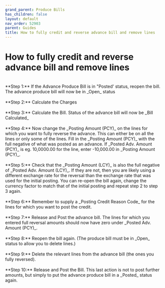 ```yaml
---
grand_parent: Produce Bills
has_children: false
layout: default
nav_order: 52903
parent: Guides
title: How to fully credit and reverse advance bill and remove lines
---
```


# How to fully credit and reverse advance bill and remove lines

<br/>
**Step 1:** If the Advance Produce Bill is in "Posted' status, reopen the bill. The advance produce bill will now be in _Open_ status
<br/>
<br/>
**Step 2:** Calculate the Charges
<br/>
<br/>
**Step 3:** Calculate the Bill. Status of the advance bill will now be _Bill Calculated_
<br/>
<br/>
**Step 4:** Now change the _Posting Amount (PCY)_ on the lines for which you want to fully reverse the advance. This can either be on all the lines or only some of the lines. Fill in the _Posting Amount (PCY)_ with the full negative of what was posted as an advance. If _Posted Adv. Amount (PCY)_ is eg. 10,0000.00 for the line, enter -10,000.00 in _Posting Amount (PCY)_.
<br/>
<br/>
**Step 5:** Check that the _Posting Amount (LCY)_ is also the full negative of _Posted Adv. Amount (LCY)_. If they are not, then you are likely using a different exchange rate for the reversal than the exchange rate that was used for the initial posting. You can re-open the bill again, change the currency factor to match that of the initial posting and repeat step 2 to step 3 again.
<br/>
<br/>
**Step 6:** Remember to supply a _Posting Credit Reason Code_ for the lines for which you want to post the credit.
<br/>
<br/>
**Step 7:** Release and Post the advance bill. The lines for which you entered full reversal amounts should now have zero under _Posted Adv. Amount (PCY)_.
<br/>
<br/>
**Step 8:** Reopen the bill again. (The produce bill must be in _Open_ status to allow you to delete lines.)
<br/>
<br/>
**Step 9:** Delete the relevant lines from the advance bill (the ones you fully reversed).
<br/>
<br/>
**Step 10:** Release and Post the Bill. This last action is not to post further amounts, but simply to put the advance produce bill in a _Posted_ status again.